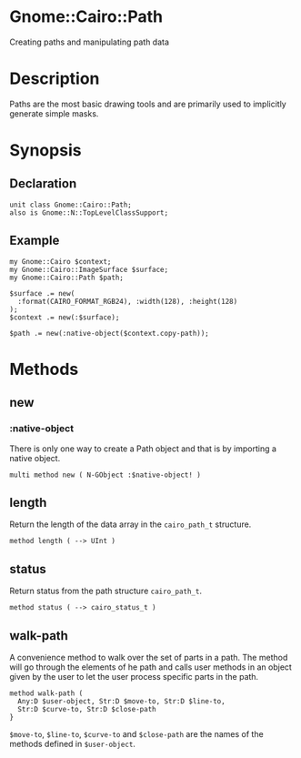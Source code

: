 Gnome::Cairo::Path
==================

Creating paths and manipulating path data

Description
===========

Paths are the most basic drawing tools and are primarily used to implicitly generate simple masks.

Synopsis
========

Declaration
-----------

    unit class Gnome::Cairo::Path;
    also is Gnome::N::TopLevelClassSupport;

Example
-------

    my Gnome::Cairo $context;
    my Gnome::Cairo::ImageSurface $surface;
    my Gnome::Cairo::Path $path;

    $surface .= new(
      :format(CAIRO_FORMAT_RGB24), :width(128), :height(128)
    );
    $context .= new(:$surface);

    $path .= new(:native-object($context.copy-path));

Methods
=======

new
---

### :native-object

There is only one way to create a Path object and that is by importing a native object.

    multi method new ( N-GObject :$native-object! )

length
------

Return the length of the data array in the `cairo_path_t` structure.

    method length ( --> UInt )

status
------

Return status from the path structure `cairo_path_t`.

    method status ( --> cairo_status_t )

walk-path
---------

A convenience method to walk over the set of parts in a path. The method will go through the elements of he path and calls user methods in an object given by the user to let the user process specific parts in the path.

    method walk-path (
      Any:D $user-object, Str:D $move-to, Str:D $line-to,
      Str:D $curve-to, Str:D $close-path
    }

`$move-to`, `$line-to`, `$curve-to` and `$close-path` are the names of the methods defined in `$user-object`.

